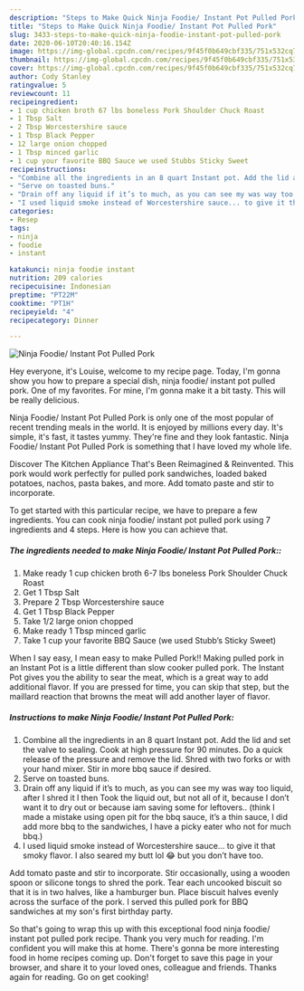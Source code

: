 ```yaml
---
description: "Steps to Make Quick Ninja Foodie/ Instant Pot Pulled Pork"
title: "Steps to Make Quick Ninja Foodie/ Instant Pot Pulled Pork"
slug: 3433-steps-to-make-quick-ninja-foodie-instant-pot-pulled-pork
date: 2020-06-10T20:40:16.154Z
image: https://img-global.cpcdn.com/recipes/9f45f0b649cbf335/751x532cq70/ninja-foodie-instant-pot-pulled-pork-recipe-main-photo.jpg
thumbnail: https://img-global.cpcdn.com/recipes/9f45f0b649cbf335/751x532cq70/ninja-foodie-instant-pot-pulled-pork-recipe-main-photo.jpg
cover: https://img-global.cpcdn.com/recipes/9f45f0b649cbf335/751x532cq70/ninja-foodie-instant-pot-pulled-pork-recipe-main-photo.jpg
author: Cody Stanley
ratingvalue: 5
reviewcount: 11
recipeingredient:
- 1 cup chicken broth 67 lbs boneless Pork Shoulder Chuck Roast
- 1 Tbsp Salt
- 2 Tbsp Worcestershire sauce
- 1 Tbsp Black Pepper
- 12 large onion chopped
- 1 Tbsp minced garlic
- 1 cup your favorite BBQ Sauce we used Stubbs Sticky Sweet
recipeinstructions:
- "Combine all the ingredients in an 8 quart Instant pot. Add the lid and set the valve to sealing. Cook at high pressure for 90 minutes. Do a quick release of the pressure and remove the lid. Shred with two forks or with your hand mixer. Stir in more bbq sauce if desired."
- "Serve on toasted buns."
- "Drain off any liquid if it’s to much, as you can see my was way too liquid, after I shred it I then Took the liquid out, but not all of it, because I don’t want it to dry out or because iam saving some for leftovers.. (think I made a mistake using open pit for the bbq sauce, it’s a thin sauce, I did add more bbq to the sandwiches, I have a picky eater who not for much bbq.)"
- "I used liquid smoke instead of Worcestershire sauce... to give it that smoky flavor. I also seared my butt lol 😂 but you don’t have too."
categories:
- Resep
tags:
- ninja
- foodie
- instant

katakunci: ninja foodie instant
nutrition: 209 calories
recipecuisine: Indonesian
preptime: "PT22M"
cooktime: "PT1H"
recipeyield: "4"
recipecategory: Dinner

---
```



![Ninja Foodie/ Instant Pot Pulled Pork](https://img-global.cpcdn.com/recipes/9f45f0b649cbf335/751x532cq70/ninja-foodie-instant-pot-pulled-pork-recipe-main-photo.jpg)

Hey everyone, it's Louise, welcome to my recipe page. Today, I'm gonna show you how to prepare a special dish, ninja foodie/ instant pot pulled pork. One of my favorites. For mine, I'm gonna make it a bit tasty. This will be really delicious.

Ninja Foodie/ Instant Pot Pulled Pork is only one of the most popular of recent trending meals in the world. It is enjoyed by millions every day. It's simple, it's fast, it tastes yummy. They're fine and they look fantastic. Ninja Foodie/ Instant Pot Pulled Pork is something that I have loved my whole life.

Discover The Kitchen Appliance That&#39;s Been Reimagined &amp; Reinvented. This pork would work perfectly for pulled pork sandwiches, loaded baked potatoes, nachos, pasta bakes, and more. Add tomato paste and stir to incorporate.


To get started with this particular recipe, we have to prepare a few ingredients. You can cook ninja foodie/ instant pot pulled pork using 7 ingredients and 4 steps. Here is how you can achieve that.

##### The ingredients needed to make Ninja Foodie/ Instant Pot Pulled Pork::

1. Make ready 1 cup chicken broth 6-7 lbs boneless Pork Shoulder Chuck Roast
1. Get 1 Tbsp Salt
1. Prepare 2 Tbsp Worcestershire sauce
1. Get 1 Tbsp Black Pepper
1. Take 1/2 large onion chopped
1. Make ready 1 Tbsp minced garlic
1. Take 1 cup your favorite BBQ Sauce (we used Stubb’s Sticky Sweet)


When I say easy, I mean easy to make Pulled Pork!! Making pulled pork in an Instant Pot is a little different than slow cooker pulled pork. The Instant Pot gives you the ability to sear the meat, which is a great way to add additional flavor. If you are pressed for time, you can skip that step, but the maillard reaction that browns the meat will add another layer of flavor. 

##### Instructions to make Ninja Foodie/ Instant Pot Pulled Pork:

1. Combine all the ingredients in an 8 quart Instant pot.
Add the lid and set the valve to sealing.
Cook at high pressure for 90 minutes.
Do a quick release of the pressure and remove the lid.
Shred with two forks or with your hand mixer.
Stir in more bbq sauce if desired.
1. Serve on toasted buns.
1. Drain off any liquid if it’s to much, as you can see my was way too liquid, after I shred it I then Took the liquid out, but not all of it, because I don’t want it to dry out or because iam saving some for leftovers.. (think I made a mistake using open pit for the bbq sauce, it’s a thin sauce, I did add more bbq to the sandwiches, I have a picky eater who not for much bbq.)
1. I used liquid smoke instead of Worcestershire sauce... to give it that smoky flavor. I also seared my butt lol 😂 but you don’t have too.


Add tomato paste and stir to incorporate. Stir occasionally, using a wooden spoon or silicone tongs to shred the pork. Tear each uncooked biscuit so that it is in two halves, like a hamburger bun. Place biscuit halves evenly across the surface of the pork. I served this pulled pork for BBQ sandwiches at my son&#39;s first birthday party. 

So that's going to wrap this up with this exceptional food ninja foodie/ instant pot pulled pork recipe. Thank you very much for reading. I'm confident you will make this at home. There's gonna be more interesting food in home recipes coming up. Don't forget to save this page in your browser, and share it to your loved ones, colleague and friends. Thanks again for reading. Go on get cooking!
